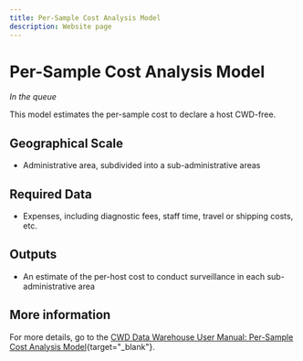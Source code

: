 ```yaml
---
title: Per-Sample Cost Analysis Model
description: Website page
---
```


# Per-Sample Cost Analysis Model
*In the queue*

This model estimates the per-sample cost to declare a host CWD-free.

## Geographical Scale
* Administrative area, subdivided into a sub-administrative areas

## Required Data
* Expenses, including diagnostic fees, staff time, travel or shipping costs, etc.

## Outputs
* An estimate of the per-host cost to conduct surveillance in each sub-administrative area 

## More information
For more details, go to the [CWD Data Warehouse User Manual: Per-Sample Cost Analysis Model](https://pages.github.coecis.cornell.edu/CWHL/CWD-Data-Warehouse/expense.html){target="_blank"}.
